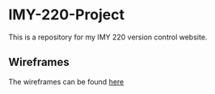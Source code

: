 # IMY-220-Project
This is a repository for my IMY 220 version control website.

## Wireframes

 The wireframes can be found [here](https://www.figma.com/design/pm4oZq6exVXgD00ekvuCXX/IMY-220-Wireframes?node-id=0-1&t=FVSwmqAnMkPVzZ3d-1)